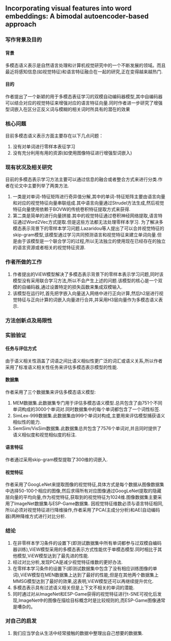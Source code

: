 <!-- <script type="text/javascript" src="http://cdn.mathjax.org/mathjax/latest/MathJax.js?config=default"></script> -->

## Incorporating visual features into word embeddings: A bimodal autoencoder-based approach

### 写作背景及目的
#### 背景
多模态语义表示是自然语言处理和计算机视觉研究中的一个不断发展的领域。而且最近将感知信息(如视觉特征)和语言特征融合在一起的研究,正在变得越来越热门.

#### 目的
作者提出了一个新颖的用于多模态表征学习的双模自动编码器模型,其中自编码器可以结合对应的视觉特征来增强对应的语言特征向量.同时作者进一步研究了增强型词嵌入在区分正反义词与模糊的相关词时所具有的潜在的效果

### 核心问题
目前多模态语义表示方面主要存在以下几点问题：
1. 没有对单词进行零样本表征学习
2. 没有充分利用有用的资源(如使用图像特征进行增强型词嵌入)

### 现有状况及相关研究
目前的多模态表示学习方法主要可以通过信息的融合或者整合方式来进行分类.作者在论文中主要列举了两类方法.
1. 一类是对单词-特征矩阵进行奇异值分解,其中的单词-特征矩阵主要由语言向量和对应的视觉特征向量串联组成.其中语言向量通过Strudel方法生成,然后视觉特征向量使用依赖于BOVW的传统卷积特征提取方式来获得.
2. 第二类是简单的进行向量拼接.其中的视觉特征通过卷积神经网络提取,语言特征通过Word2Vec方式提取.但是这些方法都无法处理零样本学习.
为了解决多模态表示背景下的零样本学习问题.Lazaridou等人提出了可以合并视觉特征的skip-gram模型,该模型通过学习共同预测语言和视觉特征来建立单词向量.但是由于该模型是一个联合学习的过程,所以无法独立的使用现在已经存在的独立的语言资源或者相关的视觉特征资源.

### 作者所做的工作
1. 作者提出的ViEW模型解决了多模态表示背景下的零样本表示学习问题,同时该模型没有采用联合学习方法,所以不会产生上述的问题.该模型的核心是一个双模的自编码器,通过设置特定的损失函数来集成双模输入.
2. 该模型在运行时,首先把字嵌入向量送入网络中进行正向计算,然后h2层进行视觉特征与正向计算的词嵌入向量进行合并,并采用H3层向量作为多模态语义表示.

### 方法创新点及局限性

### 实验验证
#### 任务与评估方式
由于语义相关性涵盖了词语之间比语义相似性更广泛的词汇或语义关系,所以作者采用了标准语义相关性任务来评估多模态表示模型的性能.

#### 数据集
作者采用了三个数据集来评估多模态语义模型:
1. MEM数据集.此数据集专门用于评估多模态语义模型.总共包含了由751个不同单词构成的3000个单词对.同时数据集中的每个单词都包含了一个词性标签.
2. SimLex-999数据集.此数据集由999个单词对构成,主要用来评估模型捕获语义相似性的能力.
3. SemSim/VisSim数据集.此数据集总共包含了7576个单词对,并且同时提供了语义相似度和视觉相似度的标注.

#### 语言特征
作者通过采用skip-gram模型提取了300维的词嵌入.

#### 视觉特征
作者采用了GoogLeNet来提取图像的视觉特征,具体方式是每个数据从图像数据集中选择50-100个相应的图像,然后求得所有对应图像通过GoogLeNet提取的隐藏层向量的平均向量,作为视觉特征,获取到的视觉特征为1024维.图像数据集主要采用了ImageNet数据集与ESP-Game数据集.
因视觉特征维数必须与语言特征相同,所以必须对视觉特征进行降维操作,作者采用了PCA(主成分分析)和AE(自动编码器)两种降维方式进行对比分析.

### 结论
1. 在非零样本学习条件的设置下(即测试数据集中所有单词都参与过双模自编码器训练),ViEW模型采用的多模态表示方式性能优于单模态模型.同时相比于其他模型,ViEW模型达到了最先进的性能.
2. 经过对比分析,发现PCA是减少视觉特征维数的更好办法.
3. 在零样本学习条件的设置下(即测试数据集中包含了没有相应训练图像的单词),ViEW模型在MEN数据集上达到了最好的性能,但是在其他两个数据集上MMSG模型达到了最好的效果,这表明,ViEW模型还可以再继续提升优化.
4. 多模态表示具有过滤语义相关但是上下文不相关的单词的潜能.
5. 同时通过对从ImageNet和ESP-Game获得的视觉特征进行t-SNE可视化后发现,ImageNet中的图像在描绘目标概念时是比较规则的,而ESP-Game图像通常是嘈杂的。

### 对自己的启发
1. 我们应当学会从生活中经常接触的数据中整理出自己想要的数据集.